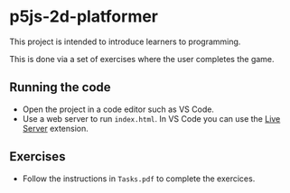 # p5js-2d-platformer

This project is intended to introduce learners to programming.

This is done via a set of exercises where the user completes the game.


## Running the code

- Open the project in a code editor such as VS Code.
- Use a web server to run `index.html`. In VS Code you can use the [Live Server](https://marketplace.visualstudio.com/items?itemName=ritwickdey.LiveServer) extension.


## Exercises

- Follow the instructions in `Tasks.pdf` to complete the exercices.
